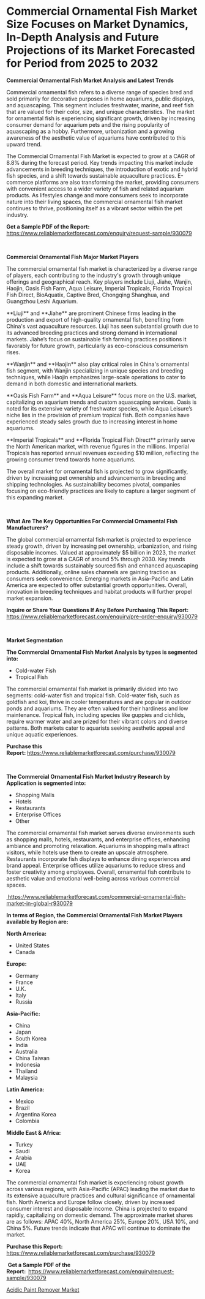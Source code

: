 <p><h1>Commercial Ornamental Fish Market Size Focuses on Market Dynamics, In-Depth Analysis and Future Projections of its Market Forecasted for Period from 2025 to 2032</h1></p><p><strong>Commercial Ornamental Fish Market Analysis and Latest Trends</strong></p>
<p><p>Commercial ornamental fish refers to a diverse range of species bred and sold primarily for decorative purposes in home aquariums, public displays, and aquascaping. This segment includes freshwater, marine, and reef fish that are valued for their color, size, and unique characteristics. The market for ornamental fish is experiencing significant growth, driven by increasing consumer demand for aquarium pets and the rising popularity of aquascaping as a hobby. Furthermore, urbanization and a growing awareness of the aesthetic value of aquariums have contributed to this upward trend.</p><p>The Commercial Ornamental Fish Market is expected to grow at a CAGR of 8.8% during the forecast period. Key trends impacting this market include advancements in breeding techniques, the introduction of exotic and hybrid fish species, and a shift towards sustainable aquaculture practices. E-commerce platforms are also transforming the market, providing consumers with convenient access to a wider variety of fish and related aquarium products. As lifestyles change and more consumers seek to incorporate nature into their living spaces, the commercial ornamental fish market continues to thrive, positioning itself as a vibrant sector within the pet industry.</p></p>
<p><strong>Get a Sample PDF of the Report:&nbsp;</strong> <a href="https://www.reliablemarketforecast.com/enquiry/request-sample/930079?utm_campaign=2325&utm_medium=2&utm_source=Github&utm_content=ia&utm_term=21032025&utm_id=commercial-ornamental-fish">https://www.reliablemarketforecast.com/enquiry/request-sample/930079</a></p>
<p>&nbsp;</p>
<p><strong>Commercial Ornamental Fish Major Market Players</strong></p>
<p><p>The commercial ornamental fish market is characterized by a diverse range of players, each contributing to the industry's growth through unique offerings and geographical reach. Key players include Liuji, Jiahe, Wanjin, Haojin, Oasis Fish Farm, Aqua Leisure, Imperial Tropicals, Florida Tropical Fish Direct, BioAquatix, Captive Bred, Chongqing Shanghua, and Guangzhou Leshi Aquarium.</p><p>**Liuji** and **Jiahe** are prominent Chinese firms leading in the production and export of high-quality ornamental fish, benefiting from China's vast aquaculture resources. Liuji has seen substantial growth due to its advanced breeding practices and strong demand in international markets. Jiahe’s focus on sustainable fish farming practices positions it favorably for future growth, particularly as eco-conscious consumerism rises.</p><p>**Wanjin** and **Haojin** also play critical roles in China's ornamental fish segment, with Wanjin specializing in unique species and breeding techniques, while Haojin emphasizes large-scale operations to cater to demand in both domestic and international markets.</p><p>**Oasis Fish Farm** and **Aqua Leisure** focus more on the U.S. market, capitalizing on aquarium trends and custom aquascaping services. Oasis is noted for its extensive variety of freshwater species, while Aqua Leisure’s niche lies in the provision of premium tropical fish. Both companies have experienced steady sales growth due to increasing interest in home aquariums.</p><p>**Imperial Tropicals** and **Florida Tropical Fish Direct** primarily serve the North American market, with revenue figures in the millions. Imperial Tropicals has reported annual revenues exceeding $10 million, reflecting the growing consumer trend towards home aquariums.</p><p>The overall market for ornamental fish is projected to grow significantly, driven by increasing pet ownership and advancements in breeding and shipping technologies. As sustainability becomes pivotal, companies focusing on eco-friendly practices are likely to capture a larger segment of this expanding market.</p></p>
<p>&nbsp;</p>
<p><strong>What Are The Key Opportunities For Commercial Ornamental Fish Manufacturers?</strong></p>
<p><p>The global commercial ornamental fish market is projected to experience steady growth, driven by increasing pet ownership, urbanization, and rising disposable incomes. Valued at approximately $5 billion in 2023, the market is expected to grow at a CAGR of around 5% through 2030. Key trends include a shift towards sustainably sourced fish and enhanced aquascaping products. Additionally, online sales channels are gaining traction as consumers seek convenience. Emerging markets in Asia-Pacific and Latin America are expected to offer substantial growth opportunities. Overall, innovation in breeding techniques and habitat products will further propel market expansion.</p></p>
<p><strong>Inquire or Share Your Questions If Any Before Purchasing This Report:</strong> <a href="https://www.reliablemarketforecast.com/enquiry/pre-order-enquiry/930079?utm_campaign=2325&utm_medium=2&utm_source=Github&utm_content=ia&utm_term=21032025&utm_id=commercial-ornamental-fish">https://www.reliablemarketforecast.com/enquiry/pre-order-enquiry/930079</a></p>
<p>&nbsp;</p>
<p><strong>Market Segmentation</strong></p>
<p><strong>The Commercial Ornamental Fish Market Analysis by types is segmented into:</strong></p>
<p><ul><li>Cold-water Fish</li><li>Tropical Fish</li></ul></p>
<p><p>The commercial ornamental fish market is primarily divided into two segments: cold-water fish and tropical fish. Cold-water fish, such as goldfish and koi, thrive in cooler temperatures and are popular in outdoor ponds and aquariums. They are often valued for their hardiness and low maintenance. Tropical fish, including species like guppies and cichlids, require warmer water and are prized for their vibrant colors and diverse patterns. Both markets cater to aquarists seeking aesthetic appeal and unique aquatic experiences.</p></p>
<p><strong>Purchase this Report:&nbsp;</strong><a href="https://www.reliablemarketforecast.com/purchase/930079?utm_campaign=2325&utm_medium=2&utm_source=Github&utm_content=ia&utm_term=21032025&utm_id=commercial-ornamental-fish">https://www.reliablemarketforecast.com/purchase/930079</a></p>
<p>&nbsp;</p>
<p><strong>The Commercial Ornamental Fish Market Industry Research by Application is segmented into:</strong></p>
<p><ul><li>Shopping Malls</li><li>Hotels</li><li>Restaurants</li><li>Enterprise Offices</li><li>Other</li></ul></p>
<p><p>The commercial ornamental fish market serves diverse environments such as shopping malls, hotels, restaurants, and enterprise offices, enhancing ambiance and promoting relaxation. Aquariums in shopping malls attract visitors, while hotels use them to create an upscale atmosphere. Restaurants incorporate fish displays to enhance dining experiences and brand appeal. Enterprise offices utilize aquariums to reduce stress and foster creativity among employees. Overall, ornamental fish contribute to aesthetic value and emotional well-being across various commercial spaces.</p></p>
<p><a href="https://www.reliablemarketforecast.com/commercial-ornamental-fish-market-in-global-r930079?utm_campaign=2325&utm_medium=2&utm_source=Github&utm_content=ia&utm_term=21032025&utm_id=commercial-ornamental-fish">&nbsp;https://www.reliablemarketforecast.com/commercial-ornamental-fish-market-in-global-r930079</a></p>
<p><strong>In terms of Region, the Commercial Ornamental Fish Market Players available by Region are:</strong></p>
<p>
    <p> <strong> North America: </strong>
        <ul>
            <li>United States</li>
            <li>Canada</li>
        </ul>
        </p> 
    <p> <strong> Europe: </strong>
        <ul>
            <li>Germany</li>
            <li>France</li>
            <li>U.K.</li>
            <li>Italy</li>
            <li>Russia</li>
        </ul>
        </p> 
    <p> <strong> Asia-Pacific: </strong>
        <ul>
            <li>China</li>
            <li>Japan</li>
            <li>South Korea</li>
            <li>India</li>
            <li>Australia</li>
            <li>China Taiwan</li>
            <li>Indonesia</li>
            <li>Thailand</li>
            <li>Malaysia</li>
        </ul>
        </p> 
    <p> <strong> Latin America: </strong>
        <ul>
            <li>Mexico</li>
            <li>Brazil</li>
            <li>Argentina Korea</li>
            <li>Colombia</li>
        </ul>
        </p> 
    <p> <strong> Middle East & Africa: </strong>
        <ul>
            <li>Turkey</li>
            <li>Saudi</li>
            <li>Arabia</li>
            <li>UAE</li>
            <li>Korea</li>
        </ul>
    </p>
    </p>
<p><p>The commercial ornamental fish market is experiencing robust growth across various regions, with Asia-Pacific (APAC) leading the market due to its extensive aquaculture practices and cultural significance of ornamental fish. North America and Europe follow closely, driven by increased consumer interest and disposable income. China is projected to expand rapidly, capitalizing on domestic demand. The approximate market shares are as follows: APAC 40%, North America 25%, Europe 20%, USA 10%, and China 5%. Future trends indicate that APAC will continue to dominate the market.</p></p>
<p><strong>Purchase this Report: </strong><a href="https://www.reliablemarketforecast.com/purchase/930079?utm_campaign=2325&utm_medium=2&utm_source=Github&utm_content=ia&utm_term=21032025&utm_id=commercial-ornamental-fish">https://www.reliablemarketforecast.com/purchase/930079</a></p>
<p>&nbsp;<strong>Get a Sample PDF of the Report:&nbsp;&nbsp;</strong><a href="https://www.reliablemarketforecast.com/enquiry/request-sample/930079?utm_campaign=2325&utm_medium=2&utm_source=Github&utm_content=ia&utm_term=21032025&utm_id=commercial-ornamental-fish">https://www.reliablemarketforecast.com/enquiry/request-sample/930079</a></p>
<p><strong></strong></p>
<p><p><a href="https://github.com/prosalinda88/Market-Research-Report-List-7/blob/main/acidic-paint-remover-market.md?utm_campaign=2325&utm_medium=2&utm_source=Github&utm_content=ia&utm_term=21032025&utm_id=commercial-ornamental-fish">Acidic Paint Remover Market</a></p></p>